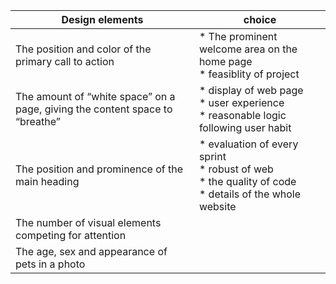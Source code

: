 

|  Design elements   | choice |
|  ----  | ----  |
| The position and color of the primary call to action   | * The prominent welcome area on the home page <br> * feasiblity of project |
| The amount of “white space” on a page, giving the content space to “breathe”  | * display of web page<br> * user experience<br> * reasonable logic following user habit |
| The position and prominence of the main heading  | * evaluation of every sprint<br> * robust of web<br> * the quality of code<br> * details of the whole website |
| The number of visual elements competing for attention |
| The age, sex and appearance of pets in a photo |

